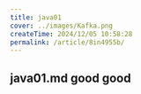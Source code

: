 ```yaml
---
title: java01
cover: ../images/Kafka.png
createTime: 2024/12/05 10:58:28
permalink: /article/8in4955b/
---
```


## java01.md good good
